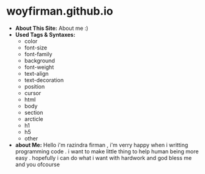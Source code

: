 # woyfirman.github.io
* **About This Site:**
About me :)
* **Used Tags & Syntaxes:**
  * color
  * font-size
  * font-family
  * background
  * font-weight
  * text-align
  * text-decoration
  * position
  * cursor
  * html
  * body
  * section
  * arcticle
  * h1
  * h5
  * other
* **about Me:** 
Hello i'm razindra firman , i'm verry happy when i writting programming code . i want to make little thing to help human being more easy .  hopefully i can do what i want with hardwork and god bless me and you ofcourse
